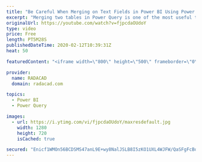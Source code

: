 ```yaml
---
title: "Be Careful When Merging on Text Fields in Power BI Using Power Query"
excerpt: "Merging two tables in Power Query is one of the most useful transformations to combine data from different datasets, and also create a flatten data structure. However, if you use a text field for merge, then you might see some unexpected results. Here in this video, I share some important considerations"
originalUrl: https://youtube.com/watch?v=fjpcdaOUdoY
type: video
price: Free
length: PT5M28S
publishedDateTime: 2020-02-12T10:39:31Z
heat: 50

featuredContent: "<iframe width=\"800\" height=\"500\" frameborder=\"0\" src=\"https://www.youtube.com/embed/fjpcdaOUdoY\" allow=\"accelerometer; autoplay; encrypted-media; gyroscope; picture-in-picture\" allowfullscreen></iframe>"

provider:
  name: RADACAD
  domain: radacad.com

topics:
  - Power BI
  - Power Query

images:
  - url: https://i.ytimg.com/vi/fjpcdaOUdoY/maxresdefault.jpg
    width: 1280
    height: 720
    isCached: true

secured: "Enicf1WMOn56BCDSMS47anL9E+wy8NalJSLB8I5zKO1UXL4WJFW/QaSFgFcBo6wB6+e0k43m0RivHVj35jO98GZdVXiLe9DW8XRO3hKM0tihPRDb7xxYBRksy5QbzYQijQ6YUB7+RNk0C3jOxn2qGTyGrHyUb6WXPQKgUbcMqz3zXHEiT04IC2bDs+qb8c4shmkrXq3osFdskH0EFE2QIHwn9i4QnvtQPCLKPIynxrv5ZBSI8Ve7iSTfOrdcEL3LJWZjCVQeYpNgEiaktKQUgy0pw7snOk1q8O+3p5epAn5Vx04+fs1S/KsrP6++BdcZFB8yiWEYf4U9XlhBle6KP4Uf2bxvP0NbU92ooooxn8D76kf+MFksZWW81lNzSuyhXAGsiGNg8bBx7wnJ37zaVwDJ01ipT68DTmMqJ7IAm1o=;uGssA45nYYlbqSfVl1iiBw=="
---
```


